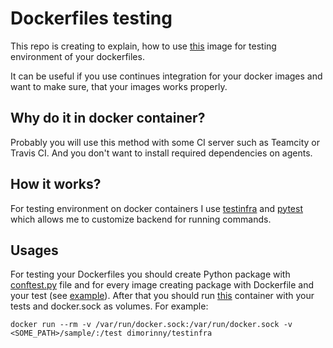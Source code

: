 # Dockerfiles testing
This repo is creating to explain, how to use [this](https://hub.docker.com/r/dimorinny/testinfra/) image for testing environment of your dockerfiles.

It can be useful if you use continues integration for your docker images and want to make sure, that your images works properly.

## Why do it in docker container?
Probably you will use this method with some CI server such as Teamcity or Travis CI. And you don't want to install required dependencies on agents.

## How it works?
For testing environment on docker containers I use [testinfra](https://github.com/philpep/testinfra) and [pytest](https://github.com/pytest-dev/pytest) which allows me to customize backend for running commands.

## Usages
For testing your Dockerfiles you should create Python package with [conftest.py](https://github.com/dimorinny/dockerfiles-testing/blob/master/sample/conftest.py) file and for every image creating package with Dockerfile and your test (see [example](https://github.com/dimorinny/dockerfiles-testing/blob/master/sample/alpine/)). After that you should run [this](https://hub.docker.com/r/dimorinny/testinfra/) container with your tests and docker.sock as volumes. For example:
```
docker run --rm -v /var/run/docker.sock:/var/run/docker.sock -v <SOME_PATH>/sample/:/test dimorinny/testinfra
```